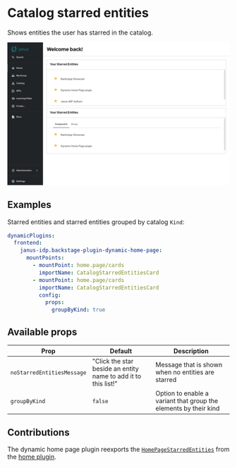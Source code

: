 # Catalog starred entities

Shows entities the user has starred in the catalog.

![Home page with catalog starred entities card](catalog-starred.png)

## Examples

Starred entities and starred entities grouped by catalog `Kind`:

```yaml
dynamicPlugins:
  frontend:
    janus-idp.backstage-plugin-dynamic-home-page:
      mountPoints:
        - mountPoint: home.page/cards
          importName: CatalogStarredEntitiesCard
        - mountPoint: home.page/cards
          importName: CatalogStarredEntitiesCard
          config:
            props:
              groupByKind: true
```

## Available props

| Prop                       | Default                                                        | Description                                                      |
| -------------------------- | -------------------------------------------------------------- | ---------------------------------------------------------------- |
| `noStarredEntitiesMessage` | "Click the star beside an entity name to add it to this list!" | Message that is shown when no entities are starred               |
| `groupByKind`              | `false`                                                        | Option to enable a variant that group the elements by their kind |

## Contributions

The dynamic home page plugin reexports the [`HomePageStarredEntities`](https://github.com/backstage/backstage/tree/master/plugins/home/src/homePageComponents/StarredEntities) from the [home plugin](https://github.com/backstage/backstage/tree/master/plugins/home).
